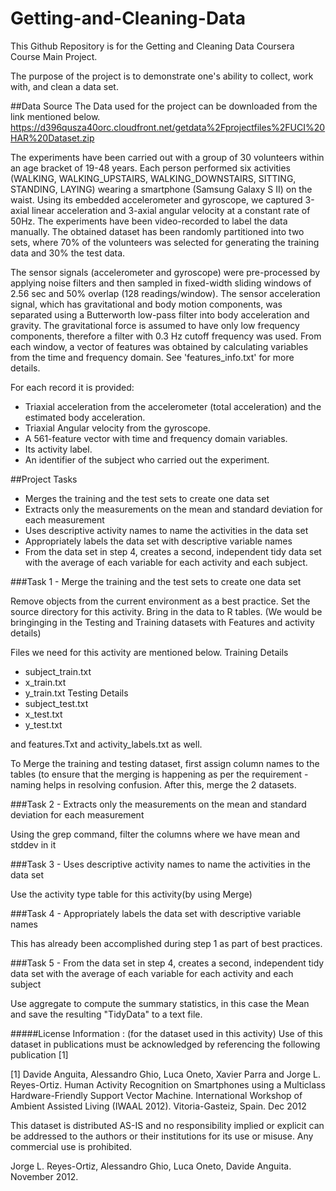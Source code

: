 # Getting-and-Cleaning-Data
This Github Repository is for the Getting and Cleaning Data Coursera Course Main Project.

The purpose of the project is to demonstrate one's ability to collect, work with, and clean a data set.

##Data Source
The Data used for the project can be downloaded from the link mentioned below.
https://d396qusza40orc.cloudfront.net/getdata%2Fprojectfiles%2FUCI%20HAR%20Dataset.zip

  The experiments have been carried out with a group of 30 volunteers within an age bracket of 19-48 years. Each person performed six activities (WALKING, WALKING_UPSTAIRS, WALKING_DOWNSTAIRS, SITTING, STANDING, LAYING) wearing a smartphone (Samsung Galaxy S II) on the waist. Using its embedded accelerometer and gyroscope, we captured 3-axial linear acceleration and 3-axial angular velocity at a constant rate of 50Hz. The experiments have been video-recorded to label the data manually. The obtained dataset has been randomly partitioned into two sets, where 70% of the volunteers was selected for generating the training data and 30% the test data. 

  The sensor signals (accelerometer and gyroscope) were pre-processed by applying noise filters and then sampled in fixed-width sliding windows of 2.56 sec and 50% overlap (128 readings/window). The sensor acceleration signal, which has gravitational and body motion components, was separated using a Butterworth low-pass filter into body acceleration and gravity. The gravitational force is assumed to have only low frequency components, therefore a filter with 0.3 Hz cutoff frequency was used. From each window, a vector of features was obtained by calculating variables from the time and frequency domain. See 'features_info.txt' for more details. 

For each record it is provided:
- Triaxial acceleration from the accelerometer (total acceleration) and the estimated body acceleration.
- Triaxial Angular velocity from the gyroscope. 
- A 561-feature vector with time and frequency domain variables. 
- Its activity label. 
- An identifier of the subject who carried out the experiment.

##Project Tasks

- Merges the training and the test sets to create one data set
- Extracts only the measurements on the mean and standard deviation for each measurement
- Uses descriptive activity names to name the activities in the data set
- Appropriately labels the data set with descriptive variable names 
- From the data set in step 4, creates a second, independent tidy data set with the average of each variable for each activity and each subject.

###Task 1 - Merge the training and the test sets to create one data set

Remove objects from the current environment as a best practice. 
Set the source directory for this activity.
Bring in the data to R tables. (We would be bringinging in the Testing and Training datasets with Features and activity details)

Files we need for this activity are mentioned below.
Training Details
 - subject_train.txt
 - x_train.txt
 - y_train.txt
Testing Details
 -	subject_test.txt
 -	x_test.txt
 -	y_test.txt

and features.Txt and activity_labels.txt as well.

To Merge the training and testing dataset, first assign column names to the tables (to ensure that the merging is happening as per the requirement - naming helps in resolving confusion. After this, merge the 2 datasets.

###Task 2 - Extracts only the measurements on the mean and standard deviation for each measurement

Using the grep command, filter the columns where we have mean and stddev in it

###Task 3 - Uses descriptive activity names to name the activities in the data set

Use the activity type table for this activity(by using Merge)


###Task 4 - Appropriately labels the data set with descriptive variable names 

This has already been accomplished during step 1 as part of best practices.

###Task 5 - From the data set in step 4, creates a second, independent tidy data set with the average of each variable for each activity and each subject

Use aggregate to compute the summary statistics, in this case the Mean and save the resulting "TidyData" to a text file.

#####License Information : (for the dataset used in this activity)
Use of this dataset in publications must be acknowledged by referencing the following publication [1] 

[1] Davide Anguita, Alessandro Ghio, Luca Oneto, Xavier Parra and Jorge L. Reyes-Ortiz. Human Activity Recognition on Smartphones using a Multiclass Hardware-Friendly Support Vector Machine. International Workshop of Ambient Assisted Living (IWAAL 2012). Vitoria-Gasteiz, Spain. Dec 2012

This dataset is distributed AS-IS and no responsibility implied or explicit can be addressed to the authors or their institutions for its use or misuse. Any commercial use is prohibited.

Jorge L. Reyes-Ortiz, Alessandro Ghio, Luca Oneto, Davide Anguita. November 2012.
